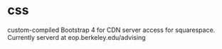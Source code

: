 # css
custom-compiled Bootstrap 4 for CDN server access for squarespace.
Currently serverd at eop.berkeley.edu/advising
